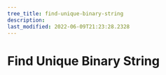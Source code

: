 ```yaml
---
tree_title: find-unique-binary-string
description: 
last_modified: 2022-06-09T21:23:28.2328
---
```


# Find Unique Binary String
